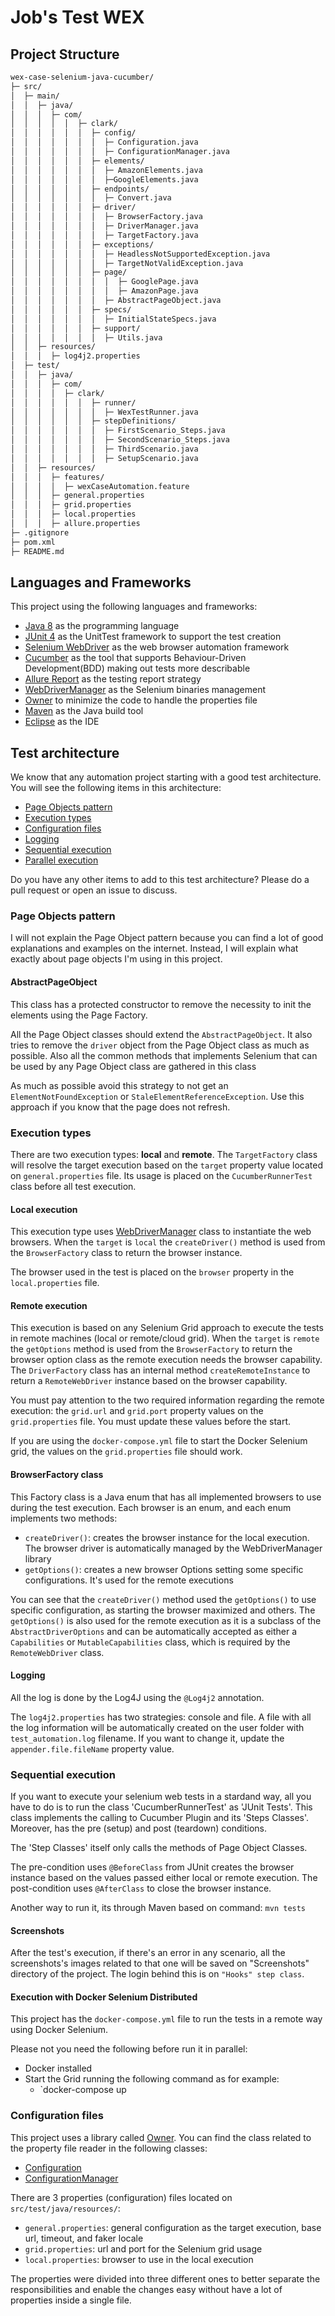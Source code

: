 # Job's Test WEX

## Project Structure
```bash
wex-case-selenium-java-cucumber/
├─ src/
│  ├─ main/
│  │  ├─ java/
│  │  │  ├─ com/
│  │  │  │  │  ├─ clark/
│  │  │  │  │  │  ├─ config/
│  │  │  │  │  │  │  ├─ Configuration.java
│  │  │  │  │  │  │  ├─ ConfigurationManager.java
│  │  │  │  │  │  ├─ elements/
│  │  │  │  │  │  │  ├─ AmazonElements.java
│  │  │  │  │  │  │  ├─GoogleElements.java
│  │  │  │  │  │  ├─ endpoints/
│  │  │  │  │  │  │  ├─ Convert.java
│  │  │  │  │  │  ├─ driver/
│  │  │  │  │  │  │  ├─ BrowserFactory.java
│  │  │  │  │  │  │  ├─ DriverManager.java
│  │  │  │  │  │  │  ├─ TargetFactory.java
│  │  │  │  │  │  ├─ exceptions/
│  │  │  │  │  │  │  ├─ HeadlessNotSupportedException.java
│  │  │  │  │  │  │  ├─ TargetNotValidException.java
│  │  │  │  │  │  ├─ page/
│  │  │  │  │  │  │  │  ├─ GooglePage.java
│  │  │  │  │  │  │  │  ├─ AmazonPage.java
│  │  │  │  │  │  │  ├─ AbstractPageObject.java
│  │  │  │  │  │  ├─ specs/
│  │  │  │  │  │  │  ├─ InitialStateSpecs.java
│  │  │  │  │  │  ├─ support/
│  │  │  │  │  │  │  ├─ Utils.java
│  │  ├─ resources/
│  │  │  ├─ log4j2.properties
│  ├─ test/
│  │  ├─ java/
│  │  │  ├─ com/
│  │  │  │  ├─ clark/
│  │  │  │  │  │  ├─ runner/
│  │  │  │  │  │  │  ├─ WexTestRunner.java
│  │  │  │  │  │  ├─ stepDefinitions/
│  │  │  │  │  │  │  ├─ FirstScenario_Steps.java
│  │  │  │  │  │  │  ├─ SecondScenario_Steps.java
│  │  │  │  │  │  │  ├─ ThirdScenario.java
│  │  │  │  │  │  │  ├─ SetupScenario.java
│  │  ├─ resources/
│  │  │  ├─ features/
│  │  │  │  ├─ wexCaseAutomation.feature
│  │  │  ├─ general.properties
│  │  │  ├─ grid.properties
│  │  │  ├─ local.properties
│  │  │  ├─ allure.properties
├─ .gitignore
├─ pom.xml
├─ README.md
```

## Languages and Frameworks

This project using the following languages and frameworks:

* [Java 8](https://openjdk.java.net/projects/jdk8/) as the programming language
* [JUnit 4](https://junit.org/junit4/) as the UnitTest framework to support the test creation
* [Selenium WebDriver](https://www.selenium.dev/) as the web browser automation framework
* [Cucumber](https://cucumber.io/) as the tool that supports Behaviour-Driven Development(BDD) making out tests more describable
* [Allure Report](https://docs.qameta.io/allure/) as the testing report strategy
* [WebDriverManager](https://github.com/bonigarcia/webdrivermanager) as the Selenium binaries management
* [Owner](http://owner.aeonbits.org/) to minimize the code to handle the properties file
* [Maven](https://maven.apache.org/) as the Java build tool
* [Eclipse](https://www.eclipse.org/) as the IDE


## Test architecture

We know that any automation project starting with a good test architecture.
You will see the following items in this architecture:

* [Page Objects pattern](#page-objects-pattern)
* [Execution types](#execution-types)
* [Configuration files](#configuration-files)
* [Logging](#logging)
* [Sequential execution](#sequential-execution)
* [Parallel execution](#parallel-execution)

Do you have any other items to add to this test architecture? Please do a pull request or open an issue to discuss.

### Page Objects pattern
I will not explain the Page Object pattern because you can find a lot of good explanations and examples on the internet. 
Instead, I will explain what exactly about page objects I'm using in this project.

#### AbstractPageObject
This class has a protected constructor to remove the necessity to init the elements using the Page Factory. 

All the Page Object classes should extend the `AbstractPageObject`.
It also tries to remove the `driver` object from the Page Object class as much as possible.
Also all the common methods that implements Selenium that can be used by any Page Object class are gathered in this class

As much as possible avoid this strategy to not get an `ElementNotFoundException` or `StaleElementReferenceException`.
Use this approach if you know that the page does not refresh.

### Execution types

There are two execution types: **local** and **remote**.
The `TargetFactory` class will resolve the target execution based on the `target` property value located on `general.properties` file.
Its usage is placed on the `CucumberRunnerTest` class before all test execution.

#### Local execution
This execution type uses [WebDriverManager](https://github.com/bonigarcia/webdrivermanager) class to instantiate the web browsers.
When the `target` is `local` the `createDriver()` method is used from the `BrowserFactory` class to return the browser instance.

The browser used in the test is placed on the `browser` property in the `local.properties` file.

#### Remote execution
This execution is based on any Selenium Grid approach to execute the tests in remote machines (local or remote/cloud grid).
When the `target` is `remote` the `getOptions` method is used from the `BrowserFactory` to return the browser option 
class as the remote execution needs the browser capability.
The `DriverFactory` class has an internal method `createRemoteInstance` to return a `RemoteWebDriver` instance based on 
the browser capability.

You must pay attention to the two required information regarding the remote execution: the `grid.url` and `grid.port`
property values on the `grid.properties` file. You must update these values before the start.

If you are using the `docker-compose.yml` file to start the Docker Selenium grid, the values on the `grid.properties` file should work.

#### BrowserFactory class
This Factory class is a Java enum that has all implemented browsers to use during the test execution.
Each browser is an enum, and each enum implements two methods:
* `createDriver()`: creates the browser instance for the local execution. The browser driver is automatically managed by the WebDriverManager library
* `getOptions()`: creates a new browser Options setting some specific configurations. It's used for the remote executions

You can see that the `createDriver()` method used the `getOptions()` to use specific configuration, as starting the browser maximized and others.
The `getOptions()` is also used for the remote execution as it is a subclass of the `AbstractDriverOptions` and can be 
automatically accepted as either a `Capabilities` or `MutableCapabilities` class, which is required by the `RemoteWebDriver` class.

#### Logging
All the log is done by the Log4J using the `@Log4j2` annotation.

The `log4j2.properties` has two strategies: console and file. A file with all the log information will be automatically created on the user folder with `test_automation.log` filename. If you want to change it, update the `appender.file.fileName` property value.

### Sequential execution
If you want to execute your selenium web tests in a stardand way, all you have to do is to run the class 'CucumberRunnerTest' as 'JUnit Tests'. This class implements the calling to Cucumber Plugin and its 'Steps Classes'. Moreover, has the pre (setup) and post (teardown) conditions. 

The 'Step Classes' itself only calls the methods of Page Object Classes. 

The pre-condition uses `@BeforeClass` from JUnit creates the browser instance based on the values passed either local or remote execution.
The post-condition uses `@AfterClass` to close the browser instance.

Another way to run it, its through Maven based on command: `mvn tests`

#### Screenshots
After the test's execution, if there's an error in any scenario, all the screenshots's images related to that one will be saved on "Screenshots" directory of the project. The login behind this is on `"Hooks" step class`.


#### Execution with Docker Selenium Distributed
This project has the `docker-compose.yml` file to run the tests in a remote way using Docker Selenium.

Please not you need the following before run it in parallel:
* Docker installed
* Start the Grid running the following command as for example:
  * `docker-compose up

### Configuration files
This project uses a library called [Owner](http://owner.aeonbits.org/). You can find the class related to the property 
file reader in the following classes:
* [Configuration](https://github.com/eliasnogueira/selenium-java-lean-test-achitecture/blob/master/src/main/java/com/eliasnogueira/config/Configuration.java)
* [ConfigurationManager](https://github.com/eliasnogueira/selenium-java-lean-test-achitecture/blob/master/src/main/java/com/eliasnogueira/config/ConfigurationManager.java)

There are 3 properties (configuration) files located on `src/test/java/resources/`:
* `general.properties`: general configuration as the target execution, base url, timeout, and faker locale
* `grid.properties`: url and port for the Selenium grid usage
* `local.properties`:  browser to use in the local execution

The properties were divided into three different ones to better separate the responsibilities and enable the changes easy 
without have a lot of properties inside a single file.

